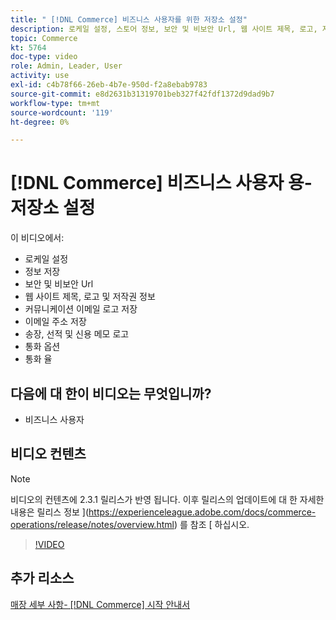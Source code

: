 ```yaml
---
title: " [!DNL Commerce] 비즈니스 사용자를 위한 저장소 설정"
description: 로케일 설정, 스토어 정보, 보안 및 비보안 Url, 웹 사이트 제목, 로고, 저작권 정보, 통신 이메일 로고, 스토어 이메일 주소, 통화 옵션 및 통화 요금에 대해 알아봅니다.
topic: Commerce
kt: 5764
doc-type: video
role: Admin, Leader, User
activity: use
exl-id: c4b78f66-26eb-4b7e-950d-f2a8ebab9783
source-git-commit: e8d2631b31319701beb327f42fdf1372d9dad9b7
workflow-type: tm+mt
source-wordcount: '119'
ht-degree: 0%

---
```


# [!DNL Commerce] 비즈니스 사용자 용-저장소 설정

이 비디오에서:

- 로케일 설정
- 정보 저장
- 보안 및 비보안 Url
- 웹 사이트 제목, 로고 및 저작권 정보
- 커뮤니케이션 이메일 로고 저장
- 이메일 주소 저장
- 송장, 선적 및 신용 메모 로고
- 통화 옵션
- 통화 율

## 다음에 대 한이 비디오는 무엇입니까?

- 비즈니스 사용자

## 비디오 컨텐츠

>[!NOTE]
>
>비디오의 컨텐츠에 2.3.1 릴리스가 반영 됩니다. 이후 릴리스의 업데이트에 대 한 자세한 내용은 릴리스 정보 ](https://experienceleague.adobe.com/docs/commerce-operations/release/notes/overview.html) 를 참조 [ 하십시오.

>[!VIDEO](https://video.tv.adobe.com/v/35949?quality=12&learn=on)

## 추가 리소스

[매장 세부 사항-  [!DNL Commerce]  시작 안내서](https://experienceleague.adobe.com/docs/commerce-admin/start/setup/store-details.html)
